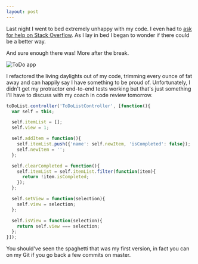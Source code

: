 ```yaml
---
layout: post
---
```

Last night I went to bed extremely unhappy with my code.  I even had to [ask for help on Stack Overflow](http://stackoverflow.com/questions/30018580/how-to-let-an-ng-repeat-list-item-have-its-own-button-and-checkbox).  As I lay in bed I began to wonder if there could be a better way.

And sure enough there was!  More after the break.

![ToDo app]({{site.baseurl}}/images/week8_todo.png)

<!--more-->

I refactored the living daylights out of my code, trimming every ounce of fat away and can happily say I have something to be proud of.  Unfortunately, I didn't get my protractor end-to-end tests working but that's just something I'll have to discuss with my coach in code review tomorrow.

```javascript
toDoList.controller('ToDoListController', [function(){
  var self = this;

  self.itemList = [];
  self.view = 1;

  self.addItem = function(){
    self.itemList.push({'name': self.newItem, 'isCompleted': false});
    self.newItem = '';
  };

  self.clearCompleted = function(){
    self.itemList = self.itemList.filter(function(item){
      return !item.isCompleted;
    });
  };

  self.setView = function(selection){
    self.view = selection;
  };

  self.isView = function(selection){
    return self.view === selection;
  };
}]);
```

You should've seen the spaghetti that was my first version, in fact you can on my Git if you go back a few commits on master.
